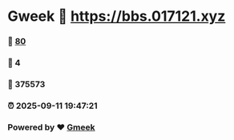 # Gweek :link: https://bbs.017121.xyz 
### :page_facing_up: [80](https://bbs.017121.xyz/tag.html) 
### :speech_balloon: 4 
### :hibiscus: 375573 
### :alarm_clock: 2025-09-11 19:47:21 
### Powered by :heart: [Gmeek](https://github.com/Meekdai/Gmeek)
